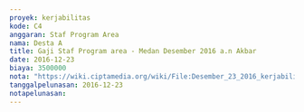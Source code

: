 ```yaml
---
proyek: kerjabilitas
kode: C4
anggaran: Staf Program Area
nama: Desta A
title: Gaji Staf Program area - Medan Desember 2016 a.n Akbar
date: 2016-12-23
biaya: 3500000
nota: "https://wiki.ciptamedia.org/wiki/File:Desember_23_2016_kerjabilitas_C4_staf_area_medan_akbar448.jpg"
tanggalpelunasan: 2016-12-23
notapelunasan:
---
```

